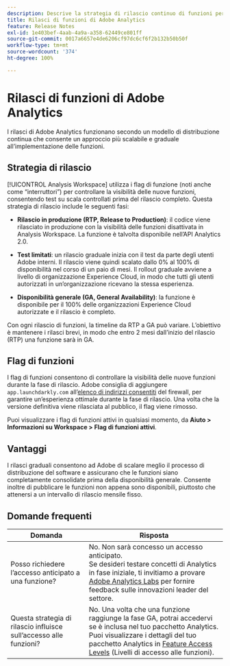 ```yaml
---
description: Descrive la strategia di rilascio continuo di funzioni per Adobe Analytics
title: Rilasci di funzioni di Adobe Analytics
feature: Release Notes
exl-id: 1e403bef-4aab-4a9a-a358-62449ce801ff
source-git-commit: 0017a6657e4de6206cf97dc6cf6f2b132b50b50f
workflow-type: tm+mt
source-wordcount: '374'
ht-degree: 100%

---
```


# Rilasci di funzioni di Adobe Analytics

I rilasci di Adobe Analytics funzionano secondo un modello di distribuzione continua che consente un approccio più scalabile e graduale all’implementazione delle funzioni.

## Strategia di rilascio

[!UICONTROL Analysis Workspace] utilizza i flag di funzione (noti anche come “interruttori”) per controllare la visibilità delle nuove funzioni, consentendo test su scala controllati prima del rilascio completo. Questa strategia di rilascio include le seguenti fasi:

* **Rilascio in produzione (RTP, Release to Production)**: il codice viene rilasciato in produzione con la visibilità delle funzioni disattivata in Analysis Workspace. La funzione è talvolta disponibile nell’API Analytics 2.0.

* **Test limitati**: un rilascio graduale inizia con il test da parte degli utenti Adobe interni. Il rilascio viene quindi scalato dallo 0% al 100% di disponibilità nel corso di un paio di mesi. Il rollout graduale avviene a livello di organizzazione Experience Cloud, in modo che tutti gli utenti autorizzati in un’organizzazione ricevano la stessa esperienza.

* **Disponibilità generale (GA, General Availability)**: la funzione è disponibile per il 100% delle organizzazioni Experience Cloud autorizzate e il rilascio è completo.

Con ogni rilascio di funzioni, la timeline da RTP a GA può variare. L’obiettivo è mantenere i rilasci brevi, in modo che entro 2 mesi dall’inizio del rilascio (RTP) una funzione sarà in GA.

## Flag di funzioni

I flag di funzioni consentono di controllare la visibilità delle nuove funzioni durante la fase di rilascio. Adobe consiglia di aggiungere `app.launchdarkly.com` all’[elenco di indirizzi consentiti](/help/technotes/ip-addresses.md) del firewall, per garantire un’esperienza ottimale durante la fase di rilascio. Una volta che la versione definitiva viene rilasciata al pubblico, il flag viene rimosso.

Puoi visualizzare i flag di funzioni attivi in qualsiasi momento, da **Aiuto > Informazioni su Workspace > Flag di funzioni attivi**.

## Vantaggi

I rilasci graduali consentono ad Adobe di scalare meglio il processo di distribuzione del software e assicurano che le funzioni siano completamente consolidate prima della disponibilità generale. Consente inoltre di pubblicare le funzioni non appena sono disponibili, piuttosto che attenersi a un intervallo di rilascio mensile fisso.

## Domande frequenti

| Domanda | Risposta |
| --- | --- |
| Posso richiedere l’accesso anticipato a una funzione? | No. Non sarà concesso un accesso anticipato.<br>Se desideri testare concetti di Analytics in fase iniziale, ti invitiamo a provare [Adobe Analytics Labs](/help/analyze/labs.md) per fornire feedback sulle innovazioni leader del settore. |
| Questa strategia di rilascio influisce sull’accesso alle funzioni? | No. Una volta che una funzione raggiunge la fase GA, potrai accedervi se è inclusa nel tuo pacchetto Analytics.<br>Puoi visualizzare i dettagli del tuo pacchetto Analytics in [Feature Access Levels](/help/admin/get-started/company/feature-access-levels.md) (Livelli di accesso alle funzioni). |
